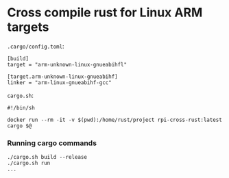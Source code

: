 # Cross compile rust for Linux ARM targets

`.cargo/config.toml`:
```
[build]
target = "arm-unknown-linux-gnueabihfl"

[target.arm-unknown-linux-gnueabihf]
linker = "arm-linux-gnueabihf-gcc"
```

`cargo.sh`:
```
#!/bin/sh

docker run --rm -it -v $(pwd):/home/rust/project rpi-cross-rust:latest cargo $@
```

### Running cargo commands
```
./cargo.sh build --release
./cargo.sh run
...
```
